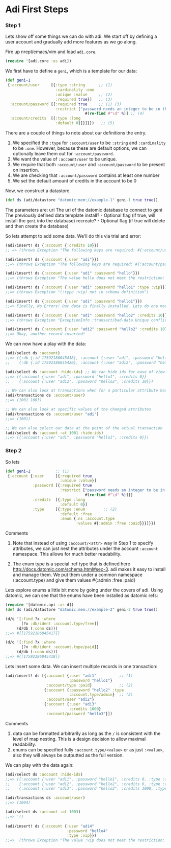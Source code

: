 # Adi First Steps


### Step 1

Lets show off some things we can do with adi. We start off by defining a user account and gradually add more features as we go along. 

Fire up nrepl/emacs/vim and load `adi.core`.
```clojure
(require '[adi.core :as adi])
```
We first have to define a `geni`, which is a template for our data:
```clojure            
(def geni-1
 {:account/user     [{:type :string      ;; (1)
                      :cardinality :one  
                      :unique :value     ;; (2)
                      :required true}]   ;; (3)
  :account/password [{:required true     ;; (1) (3)
                      :restrict ["password needs an integer to be in the string" 
                                   #(re-find #"\d" %)] ;; (4)
  :account/credits  [{:type :long     
                      :default 0}]}]}})   ;; (5)
```
There are a couple of things to note about our definitions the entry.
  1. We specified the `:type` for `:account/user` to be `:string` and `:cardinality` to be `:one`. However, because these are default options, we can optionally leave them out for `:account/password`.
  2. We want the value of `:account/user` to be unique.
  3. We require that both `:account/user` and `:account/password` to be present on insertion.
  4. We are checking that `:account/password` contains at least one number
  5. We set the default amount of credits in the account to be 0
  
Now, we construct a datastore. 
```clojure            
(def ds (adi/datastore "datomic:mem://example-1" geni-1 true true))
```
The parameters are:
   uri   The uri of the datomic database to connect to
   geni  The previously defined data template 
   install?  - Optional flag (if true, will install the `geni` into the database) 
   recreate? - Optional flag (if true will delete and then create the database)

So lets attempt to add some data. We'll do this via trial and error:
```clojure
(adi/insert! ds {:account {:credits 10}})
;; => (throws Exception "The following keys are required: #{:account/user :account/password}")

(adi/insert! ds {:account {:user "adi"}})
;;=> (throws Exception "The following keys are required: #{:account/password}")

(adi/insert! ds {:account {:user "adi" :password "hello"}})
;;=> (throws Exception "The value hello does not meet the restriction: password needs an integer to be in the string")

(adi/insert! ds {:account {:user "adi" :password "hello1" :type :vip}})
;;=> (throws Exception "(:type :vip) not in schema definition")

(adi/insert! ds {:account {:user "adi" :password "hello1"}})
;;=> Finally, No Errors! Our data is finally installed. Lets do one more:

(adi/insert! ds {:account {:user "adi" :password "hello2" :credits 10}})
;;=> (throws Exception "ExceptionInfo :transact/bad-data Unique conflict: :account/user, value: adi already held")

(adi/insert! ds {:account {:user "adi2" :password "hello2" :credits 10}})
;;=> Okay, another record inserted!
```

We can now have a play with the data:
```clojure
(adi/select ds :account)
;;=> ({:db {:id 17592186045418}, :account {:user "adi", :password "hello1", :credits 0}}
;;    {:db {:id 17592186045420}, :account {:user "adi2", :password "hello2", :credits 10}})

(adi/select ds :account :hide-ids) ;; We can hide ids for ease of view
;;=> ({:account {:user "adi", :password "hello1", :credits 0}}
;;    {:account {:user "adi2", :password "hello2", :credits 10}})

;; We can also look at transactions when for a particular attribute has been changed
(adi/transactions ds :account/user)
;;=> (1001 1003)

;; We can also look at specific values of the changed attributes
(adi/transactions ds :account/user "adi")
;;=> (1001)

;; We can also select our data at the point of the actual transaction
(adi/select ds :account :at 1001 :hide-ids)
;;=> ({:account {:user "adi", :password "hello1", :credits 0}})
```

### Step 2
So lets 

```clojure
(def geni-2           ;; (1)
 {:account {:user     [{:required true
                        :unique :value}]
            :password [{:required true
                        :restrict ["password needs an integer to be in the string"
                                   #(re-find #"\d" %)]}]
            :credits  [{:type :long
                        :default 0}]
            :type     [{:type :enum        ;; (2)
                        :default :free
                        :enum {:ns :account.type
                               :values #{:admin :free :paid}}}]}})
```
Comments
 1. Note that instead of using `:account/<attr>` way in Step 1 to specify attributes, we can just nest the attributes under the account `:account` namespace. This allows for much better readability.
   
 2. The enum type is a special :ref type that is defined here http://docs.datomic.com/schema.html#sec-3. adi makes it easy to install and manage them. We put them under a common namespace (:account.type) and give them values #{:admin :free :paid}


Lets explore enums a little bit more by going under the covers of adi. Using datomic,
we can see that the enums have been installed as datomic refs:

```clojure
(require '[datomic.api :as d])
(def ds (adi/datastore "datomic:mem://example-2" geni-2 true true))

(d/q '[:find ?x :where
       [?x :db/ident :account.type/free]]
     (d/db (:conn ds)))
;;=> #{[17592186045417]}

(d/q '[:find ?x :where
       [?x :db/ident :account.type/paid]]
     (d/db (:conn ds)))
;;=> #{[17592186045418]}
```
Lets insert some data. We can insert multiple records in one transaction:
```clojure
(adi/insert! ds [{:account {:user "adi1"          ;; (1)
                            :password "hello1"}
                  :account/type :paid}            ;; (2)
                 {:account {:password "hello2" :type
                            :account.type/admin}  ;; (2)
                  :account/user "adi2"}
                 {:account {:user "adi3"
                            :credits 1000}
                  :account/password "hello3"}])
```
Comments
  1. data can be formatted arbitrarily as long as the `/` is consistent with the level of map nesting. This is a design decision to allow maximal readability.
  2. enums can be specified fully `:account.type/<value>` or as just `:<value>`, also they will always be outputted as the full version.


We can play with the data again:
```clojure
(adi/select ds :account :hide-ids)
;;=> ({:account {:user "adi1", :password "hello1", :credits 0, :type :account.type/paid}}
;;    {:account {:user "adi2", :password "hello2", :credits 0, :type :account.type/admin}}
;;    {:account {:user "adi3", :password "hello3", :credits 1000, :type :account.type/free}})

(adi/transactions ds :account/user)
;;=> (1004) 

(adi/select ds :account :at 1003)
;;=> '()
 
(adi/insert! ds {:account {:user "adi4"
                           :password "hello4"
                           :type :vip}})
;;=>  (throws Exception "The value :vip does not meet the restriction: #{:free :paid :admin}")
```